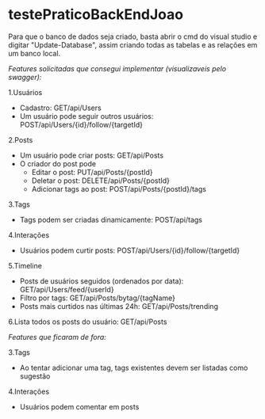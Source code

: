# testePraticoBackEndJoao

Para que o banco de dados seja criado, basta abrir o cmd do visual studio e digitar "Update-Database", assim criando todas as tabelas e as relações em um banco local.

*Features solicitadas que consegui implementar (visualizaveis pelo swagger):*

1.Usuários
  - Cadastro: GET/api/Users
  - Um usuário pode seguir outros usuários: POST/api/Users/{id}/follow/{targetId}

2.Posts
  - Um usuário pode criar posts: GET/api/Posts
  - O criador do post pode
    - Editar o post: PUT/api/Posts/{postId}
    - Deletar o post: DELETE/api/Posts/{postId}
    - Adicionar tags ao post: POST/api/Posts/{postId}/tags

3.Tags
  - Tags podem ser criadas dinamicamente: POST/api/tags

4.Interações
  - Usuários podem curtir posts: POST/api/Users/{id}/follow/{targetId}

5.Timeline
  - Posts de usuários seguidos (ordenados por data): GET/api/Users/feed/{userId}
  - Filtro por tags: GET/api/Posts/bytag/{tagName}
  - Posts mais curtidos nas últimas 24h: GET/api/Posts/trending

6.Lista todos os posts do usuário: GET/api/Posts


*Features que ficaram de fora:*

3.Tags
  - Ao tentar adicionar uma tag, tags existentes devem ser listadas como sugestão

4.Interações
  - Usuários podem comentar em posts 

